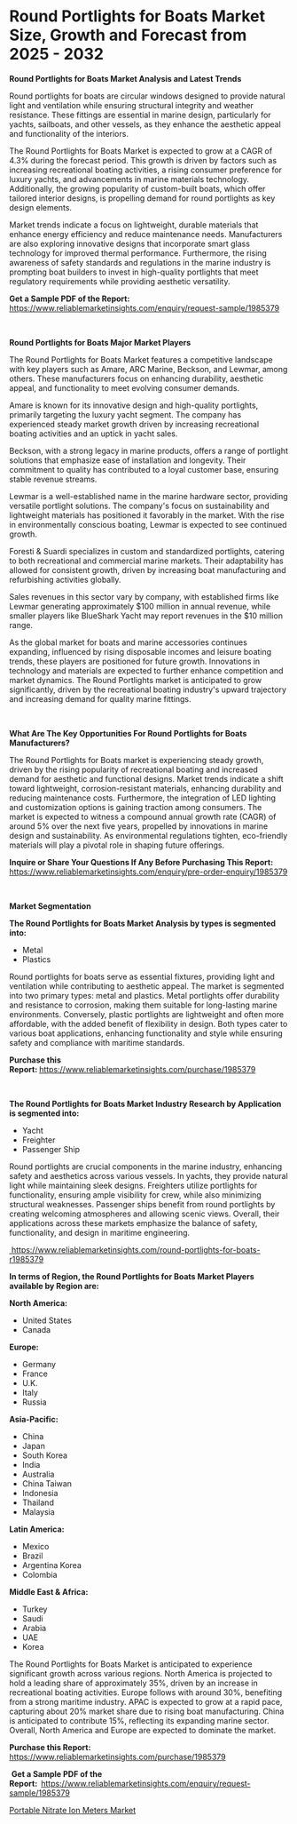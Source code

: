 <p><h1>Round Portlights for Boats Market Size, Growth and Forecast from 2025 - 2032</h1></p><p><strong>Round Portlights for Boats Market Analysis and Latest Trends</strong></p>
<p><p>Round portlights for boats are circular windows designed to provide natural light and ventilation while ensuring structural integrity and weather resistance. These fittings are essential in marine design, particularly for yachts, sailboats, and other vessels, as they enhance the aesthetic appeal and functionality of the interiors.</p><p>The Round Portlights for Boats Market is expected to grow at a CAGR of 4.3% during the forecast period. This growth is driven by factors such as increasing recreational boating activities, a rising consumer preference for luxury yachts, and advancements in marine materials technology. Additionally, the growing popularity of custom-built boats, which offer tailored interior designs, is propelling demand for round portlights as key design elements.</p><p>Market trends indicate a focus on lightweight, durable materials that enhance energy efficiency and reduce maintenance needs. Manufacturers are also exploring innovative designs that incorporate smart glass technology for improved thermal performance. Furthermore, the rising awareness of safety standards and regulations in the marine industry is prompting boat builders to invest in high-quality portlights that meet regulatory requirements while providing aesthetic versatility.</p></p>
<p><strong>Get a Sample PDF of the Report:&nbsp;</strong> <a href="https://www.reliablemarketinsights.com/enquiry/request-sample/1985379?utm_campaign=2517&utm_medium=2&utm_source=Github&utm_content=ia&utm_term=02032025&utm_id=round-portlights-for-boats">https://www.reliablemarketinsights.com/enquiry/request-sample/1985379</a></p>
<p>&nbsp;</p>
<p><strong>Round Portlights for Boats Major Market Players</strong></p>
<p><p>The Round Portlights for Boats Market features a competitive landscape with key players such as Amare, ARC Marine, Beckson, and Lewmar, among others. These manufacturers focus on enhancing durability, aesthetic appeal, and functionality to meet evolving consumer demands.</p><p>Amare is known for its innovative design and high-quality portlights, primarily targeting the luxury yacht segment. The company has experienced steady market growth driven by increasing recreational boating activities and an uptick in yacht sales.</p><p>Beckson, with a strong legacy in marine products, offers a range of portlight solutions that emphasize ease of installation and longevity. Their commitment to quality has contributed to a loyal customer base, ensuring stable revenue streams.</p><p>Lewmar is a well-established name in the marine hardware sector, providing versatile portlight solutions. The company's focus on sustainability and lightweight materials has positioned it favorably in the market. With the rise in environmentally conscious boating, Lewmar is expected to see continued growth.</p><p>Foresti & Suardi specializes in custom and standardized portlights, catering to both recreational and commercial marine markets. Their adaptability has allowed for consistent growth, driven by increasing boat manufacturing and refurbishing activities globally.</p><p>Sales revenues in this sector vary by company, with established firms like Lewmar generating approximately $100 million in annual revenue, while smaller players like BlueShark Yacht may report revenues in the $10 million range. </p><p>As the global market for boats and marine accessories continues expanding, influenced by rising disposable incomes and leisure boating trends, these players are positioned for future growth. Innovations in technology and materials are expected to further enhance competition and market dynamics. The Round Portlights market is anticipated to grow significantly, driven by the recreational boating industry's upward trajectory and increasing demand for quality marine fittings.</p></p>
<p>&nbsp;</p>
<p><strong>What Are The Key Opportunities For Round Portlights for Boats Manufacturers?</strong></p>
<p><p>The Round Portlights for Boats market is experiencing steady growth, driven by the rising popularity of recreational boating and increased demand for aesthetic and functional designs. Market trends indicate a shift toward lightweight, corrosion-resistant materials, enhancing durability and reducing maintenance costs. Furthermore, the integration of LED lighting and customization options is gaining traction among consumers. The market is expected to witness a compound annual growth rate (CAGR) of around 5% over the next five years, propelled by innovations in marine design and sustainability. As environmental regulations tighten, eco-friendly materials will play a pivotal role in shaping future offerings.</p></p>
<p><strong>Inquire or Share Your Questions If Any Before Purchasing This Report:</strong> <a href="https://www.reliablemarketinsights.com/enquiry/pre-order-enquiry/1985379?utm_campaign=2517&utm_medium=2&utm_source=Github&utm_content=ia&utm_term=02032025&utm_id=round-portlights-for-boats">https://www.reliablemarketinsights.com/enquiry/pre-order-enquiry/1985379</a></p>
<p>&nbsp;</p>
<p><strong>Market Segmentation</strong></p>
<p><strong>The Round Portlights for Boats Market Analysis by types is segmented into:</strong></p>
<p><ul><li>Metal</li><li>Plastics</li></ul></p>
<p><p>Round portlights for boats serve as essential fixtures, providing light and ventilation while contributing to aesthetic appeal. The market is segmented into two primary types: metal and plastics. Metal portlights offer durability and resistance to corrosion, making them suitable for long-lasting marine environments. Conversely, plastic portlights are lightweight and often more affordable, with the added benefit of flexibility in design. Both types cater to various boat applications, enhancing functionality and style while ensuring safety and compliance with maritime standards.</p></p>
<p><strong>Purchase this Report:&nbsp;</strong><a href="https://www.reliablemarketinsights.com/purchase/1985379?utm_campaign=2517&utm_medium=2&utm_source=Github&utm_content=ia&utm_term=02032025&utm_id=round-portlights-for-boats">https://www.reliablemarketinsights.com/purchase/1985379</a></p>
<p>&nbsp;</p>
<p><strong>The Round Portlights for Boats Market Industry Research by Application is segmented into:</strong></p>
<p><ul><li>Yacht</li><li>Freighter</li><li>Passenger Ship</li></ul></p>
<p><p>Round portlights are crucial components in the marine industry, enhancing safety and aesthetics across various vessels. In yachts, they provide natural light while maintaining sleek designs. Freighters utilize portlights for functionality, ensuring ample visibility for crew, while also minimizing structural weaknesses. Passenger ships benefit from round portlights by creating welcoming atmospheres and allowing scenic views. Overall, their applications across these markets emphasize the balance of safety, functionality, and design in maritime engineering.</p></p>
<p><a href="https://www.reliablemarketinsights.com/round-portlights-for-boats-r1985379?utm_campaign=2517&utm_medium=2&utm_source=Github&utm_content=ia&utm_term=02032025&utm_id=round-portlights-for-boats">&nbsp;https://www.reliablemarketinsights.com/round-portlights-for-boats-r1985379</a></p>
<p><strong>In terms of Region, the Round Portlights for Boats Market Players available by Region are:</strong></p>
<p>
    <p> <strong> North America: </strong>
        <ul>
            <li>United States</li>
            <li>Canada</li>
        </ul>
        </p> 
    <p> <strong> Europe: </strong>
        <ul>
            <li>Germany</li>
            <li>France</li>
            <li>U.K.</li>
            <li>Italy</li>
            <li>Russia</li>
        </ul>
        </p> 
    <p> <strong> Asia-Pacific: </strong>
        <ul>
            <li>China</li>
            <li>Japan</li>
            <li>South Korea</li>
            <li>India</li>
            <li>Australia</li>
            <li>China Taiwan</li>
            <li>Indonesia</li>
            <li>Thailand</li>
            <li>Malaysia</li>
        </ul>
        </p> 
    <p> <strong> Latin America: </strong>
        <ul>
            <li>Mexico</li>
            <li>Brazil</li>
            <li>Argentina Korea</li>
            <li>Colombia</li>
        </ul>
        </p> 
    <p> <strong> Middle East & Africa: </strong>
        <ul>
            <li>Turkey</li>
            <li>Saudi</li>
            <li>Arabia</li>
            <li>UAE</li>
            <li>Korea</li>
        </ul>
    </p>
    </p>
<p><p>The Round Portlights for Boats Market is anticipated to experience significant growth across various regions. North America is projected to hold a leading share of approximately 35%, driven by an increase in recreational boating activities. Europe follows with around 30%, benefiting from a strong maritime industry. APAC is expected to grow at a rapid pace, capturing about 20% market share due to rising boat manufacturing. China is anticipated to contribute 15%, reflecting its expanding marine sector. Overall, North America and Europe are expected to dominate the market.</p></p>
<p><strong>Purchase this Report: </strong><a href="https://www.reliablemarketinsights.com/purchase/1985379?utm_campaign=2517&utm_medium=2&utm_source=Github&utm_content=ia&utm_term=02032025&utm_id=round-portlights-for-boats">https://www.reliablemarketinsights.com/purchase/1985379</a></p>
<p>&nbsp;<strong>Get a Sample PDF of the Report:&nbsp;&nbsp;</strong><a href="https://www.reliablemarketinsights.com/enquiry/request-sample/1985379?utm_campaign=2517&utm_medium=2&utm_source=Github&utm_content=ia&utm_term=02032025&utm_id=round-portlights-for-boats">https://www.reliablemarketinsights.com/enquiry/request-sample/1985379</a></p>
<p><strong></strong></p>
<p><p><a href="https://github.com/lisaeichler20775/Market-Research-Report-List-1/blob/main/portable-nitrate-ion-meters-market.md?utm_campaign=2517&utm_medium=2&utm_source=Github&utm_content=ia&utm_term=02032025&utm_id=round-portlights-for-boats">Portable Nitrate Ion Meters Market</a></p></p>